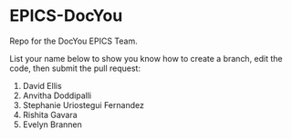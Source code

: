 # EPICS-DocYou
Repo for the DocYou EPICS Team.

List your name below to show you know how to create a branch, edit the code, then submit the pull request:
1. David Ellis
2. Anvitha Doddipalli
3. Stephanie Uriostegui Fernandez
4. Rishita Gavara
5. Evelyn Brannen
